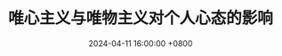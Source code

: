 ---
title: 唯心主义与唯物主义对个人心态的影响
date: 2024-04-11 16:00:00 +0800
categories: [Reinforcement Learning]
tags: [DQN, PPO]
---